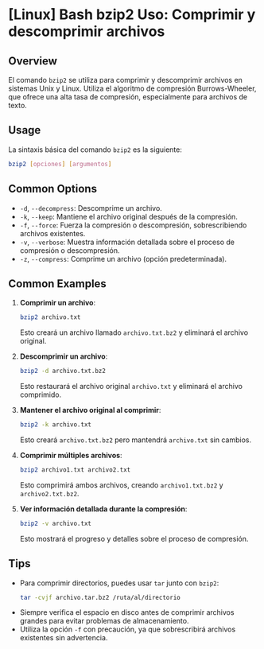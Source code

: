 # [Linux] Bash bzip2 Uso: Comprimir y descomprimir archivos

## Overview
El comando `bzip2` se utiliza para comprimir y descomprimir archivos en sistemas Unix y Linux. Utiliza el algoritmo de compresión Burrows-Wheeler, que ofrece una alta tasa de compresión, especialmente para archivos de texto.

## Usage
La sintaxis básica del comando `bzip2` es la siguiente:

```bash
bzip2 [opciones] [argumentos]
```

## Common Options
- `-d`, `--decompress`: Descomprime un archivo.
- `-k`, `--keep`: Mantiene el archivo original después de la compresión.
- `-f`, `--force`: Fuerza la compresión o descompresión, sobrescribiendo archivos existentes.
- `-v`, `--verbose`: Muestra información detallada sobre el proceso de compresión o descompresión.
- `-z`, `--compress`: Comprime un archivo (opción predeterminada).

## Common Examples
1. **Comprimir un archivo**:
   ```bash
   bzip2 archivo.txt
   ```
   Esto creará un archivo llamado `archivo.txt.bz2` y eliminará el archivo original.

2. **Descomprimir un archivo**:
   ```bash
   bzip2 -d archivo.txt.bz2
   ```
   Esto restaurará el archivo original `archivo.txt` y eliminará el archivo comprimido.

3. **Mantener el archivo original al comprimir**:
   ```bash
   bzip2 -k archivo.txt
   ```
   Esto creará `archivo.txt.bz2` pero mantendrá `archivo.txt` sin cambios.

4. **Comprimir múltiples archivos**:
   ```bash
   bzip2 archivo1.txt archivo2.txt
   ```
   Esto comprimirá ambos archivos, creando `archivo1.txt.bz2` y `archivo2.txt.bz2`.

5. **Ver información detallada durante la compresión**:
   ```bash
   bzip2 -v archivo.txt
   ```
   Esto mostrará el progreso y detalles sobre el proceso de compresión.

## Tips
- Para comprimir directorios, puedes usar `tar` junto con `bzip2`:
  ```bash
  tar -cvjf archivo.tar.bz2 /ruta/al/directorio
  ```
- Siempre verifica el espacio en disco antes de comprimir archivos grandes para evitar problemas de almacenamiento.
- Utiliza la opción `-f` con precaución, ya que sobrescribirá archivos existentes sin advertencia.